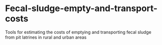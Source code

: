# Fecal-sludge-empty-and-transport-costs
Tools for estimating the costs of emptying and transporting fecal sludge from pit latrines in rural and urban areas
